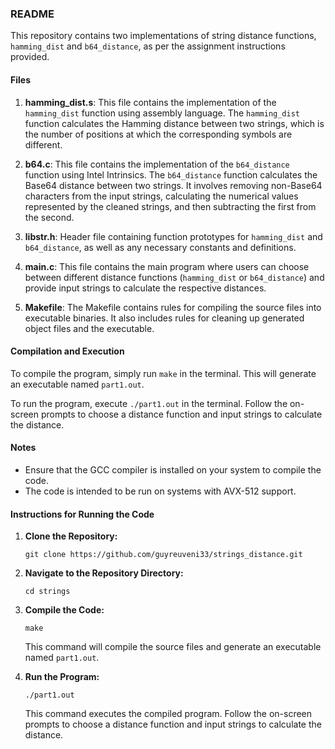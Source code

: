 ### README

This repository contains two implementations of string distance functions, `hamming_dist` and `b64_distance`, as per the assignment instructions provided.

#### Files

1. **hamming_dist.s**: This file contains the implementation of the `hamming_dist` function using assembly language. The `hamming_dist` function calculates the Hamming distance between two strings, which is the number of positions at which the corresponding symbols are different.

2. **b64.c**: This file contains the implementation of the `b64_distance` function using Intel Intrinsics. The `b64_distance` function calculates the Base64 distance between two strings. It involves removing non-Base64 characters from the input strings, calculating the numerical values represented by the cleaned strings, and then subtracting the first from the second.

3. **libstr.h**: Header file containing function prototypes for `hamming_dist` and `b64_distance`, as well as any necessary constants and definitions.

4. **main.c**: This file contains the main program where users can choose between different distance functions (`hamming_dist` or `b64_distance`) and provide input strings to calculate the respective distances.

5. **Makefile**: The Makefile contains rules for compiling the source files into executable binaries. It also includes rules for cleaning up generated object files and the executable.

#### Compilation and Execution

To compile the program, simply run `make` in the terminal. This will generate an executable named `part1.out`.

To run the program, execute `./part1.out` in the terminal. Follow the on-screen prompts to choose a distance function and input strings to calculate the distance.

#### Notes

- Ensure that the GCC compiler is installed on your system to compile the code.
- The code is intended to be run on systems with AVX-512 support.
#### Instructions for Running the Code

1. **Clone the Repository:**
   ```
   git clone https://github.com/guyreuveni33/strings_distance.git
   ```

2. **Navigate to the Repository Directory:**
   ```
   cd strings
   ```

3. **Compile the Code:**
   ```
   make
   ```
   This command will compile the source files and generate an executable named `part1.out`.

4. **Run the Program:**
   ```
   ./part1.out
   ```
   This command executes the compiled program. Follow the on-screen prompts to choose a distance function and input strings to calculate the distance.
